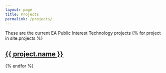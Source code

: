 ```yaml
---
layout: page
title: Projects
permalink: /projects/
---
```

These are the current EA Public Interest Technology projects
{% for project in site.projects %}
  <h2>
    <a href="{{ project.url }}">
      {{ project.name }}
    </a>
  </h2>
{% endfor %}

